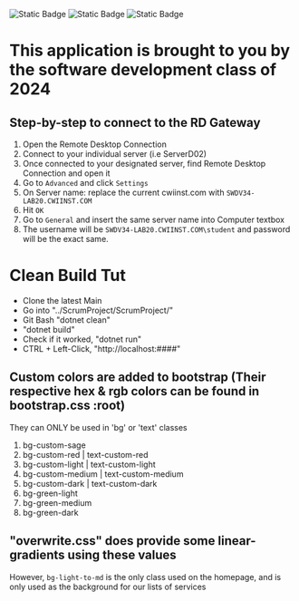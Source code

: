 ![Static Badge](https://img.shields.io/badge/Final_Project-red?link=https://cwi.edu) ![Static Badge](https://img.shields.io/badge/localhost-SQL_Server-%23ff9933?style=flat-square&link=https://cwi.edu) ![Static Badge](https://img.shields.io/badge/ASP.NET-blue?link=https://cwi.edu)
# This application is brought to you by the software development class of 2024
## Step-by-step to connect to the RD Gateway
1. Open the Remote Desktop Connection
2. Connect to your individual server (i.e ServerD02)
3. Once connected to your designated server, find Remote Desktop Connection and open it
4. Go to `Advanced` and click `Settings`
5. On Server name: replace the current cwiinst.com with `SWDV34-LAB20.CWIINST.COM`
6. Hit `OK`
7. Go to `General` and insert the same server name into Computer textbox
8. The username will be `SWDV34-LAB20.CWIINST.COM\student` and password will be the exact same.

# Clean Build Tut
- Clone the latest Main
- Go into "../ScrumProject/ScrumProject/"
- Git Bash "dotnet clean"
- "dotnet build"
- Check if it worked, "dotnet run"
- CTRL + Left-Click, "http://localhost:####"

## Custom colors are added to bootstrap (Their respective hex & rgb colors can be found in bootstrap.css :root)
They can ONLY be used in 'bg' or 'text' classes
1. bg-custom-sage
2. bg-custom-red | text-custom-red
3. bg-custom-light | text-custom-light
4. bg-custom-medium | text-custom-medium
5. bg-custom-dark | text-custom-dark
6. bg-green-light
7. bg-green-medium
8. bg-green-dark

## "overwrite.css" does provide some linear-gradients using these values
However, `bg-light-to-md` is the only class used on the homepage, and is only used as the background for our lists of services
